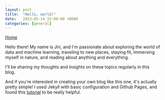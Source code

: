 ```yaml
---
layout: post
title:  "Hello, world!"
date:   2023-05-14 15:00:00 +0000
categories: [general]
---
```


<link href="//maxcdn.bootstrapcdn.com/font-awesome/4.2.0/css/font-awesome.min.css" rel="stylesheet">
<a href="{{ site.baseurl }}/index.html"><i class='fa fa-home'></i> Home</a>

Hello there! My name is Jiri, and I'm passionate about exploring the world of data and machine learning, traveling to new places, staying fit, immersing myself in nature, and reading about anything and everything.

I'll be sharing my thoughts and insights on these topics regularly in this blog.

And if you're interested in creating your own blog like this one, it's actually pretty simple! I used Jekyll with basic configuration and Github Pages, and found this [tutorial](https://www.loginradius.com/blog/engineering/setup-blog-in-minutes-with-jekyll/) to be really helpful.